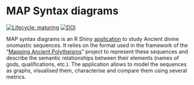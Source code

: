 # MAP Syntax diagrams

[![Lifecycle: maturing](https://img.shields.io/badge/lifecycle-maturing-blue.svg)](https://www.tidyverse.org/lifecycle/#maturing)
[![DOI](https://zenodo.org/badge/249838836.svg)](https://zenodo.org/badge/latestdoi/249838836)

MAP syntax diagrams is an R Shiny [application](https://splutniak.shinyapps.io/syntax-diagram) to study Ancient divine onomastic sequences. It relies on the format used in the framework of the “[Mapping Ancient Polytheisms](https://map-polytheisms.huma-num.fr)” project to represent these sequences and describe the semantic relationships between their elements (names of gods, qualifications, etc.). The application allows to model the sequences as graphs, visualised them, characterise and compare them using several metrics.

